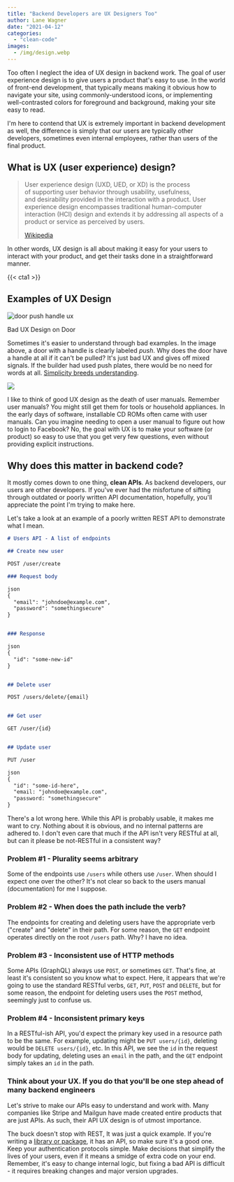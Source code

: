 ```yaml
---
title: "Backend Developers are UX Designers Too"
author: Lane Wagner
date: "2021-04-12"
categories: 
  - "clean-code"
images:
  - /img/design.webp
---
```


Too often I neglect the idea of UX design in backend work. The goal of user experience design is to give users a product that's easy to use. In the world of front-end development, that typically means making it obvious how to navigate your site, using commonly-understood icons, or implementing well-contrasted colors for foreground and background, making your site easy to read.

I'm here to contend that UX is extremely important in backend development as well, the difference is simply that our users are typically other developers, sometimes even internal employees, rather than users of the final product.

## What is UX (user experience) design?

> User experience design (UXD, UED, or XD) is the process of supporting user behavior through usability, usefulness, and desirability provided in the interaction with a product. User experience design encompasses traditional human-computer interaction (HCI) design and extends it by addressing all aspects of a product or service as perceived by users.
> 
> [Wikipedia](https://en.wikipedia.org/wiki/User_experience_design)

In other words, UX design is all about making it easy for your users to interact with your product, and get their tasks done in a straightforward manner.

{{< cta1 >}}

## Examples of UX Design

![door push handle ux](/img/door-push-handle.jpeg)

Bad UX Design on Door

Sometimes it's easier to understand through bad examples. In the image above, a door with a handle is clearly labeled _push_. Why does the door have a handle at all if it can't be pulled? It's just bad UX and gives off mixed signals. If the builder had used push plates, there would be no need for words at all. [Simplicity breeds understanding](/clean-code/optimize-for-simplicity-first/).

![](/img/push-panel-on-door.jpg)

I like to think of good UX design as the death of user manuals. Remember user manuals? You might still get them for tools or household appliances. In the early days of software, installable CD ROMs often came with user manuals. Can you imagine needing to open a user manual to figure out how to login to Facebook? No, the goal with UX is to make your software (or product) so easy to use that you get very few questions, even without providing explicit instructions.

## Why does this matter in backend code?

It mostly comes down to one thing, **clean APIs**. As backend developers, our users are other developers. If you've ever had the misfortune of sifting through outdated or poorly written API documentation, hopefully, you'll appreciate the point I'm trying to make here.

Let's take a look at an example of a poorly written REST API to demonstrate what I mean.

```md
# Users API - A list of endpoints

## Create new user

POST /user/create

### Request body

json
{
  "email": "johndoe@example.com",
  "password": "somethingsecure"
}


### Response

json
{
  "id": "some-new-id"
}


## Delete user

POST /users/delete/{email}


## Get user

GET /user/{id}


## Update user

PUT /user

json
{
  "id": "some-id-here",
  "email: "johndoe@example.com",
  "password: "somethingsecure"
}
```

There's a lot wrong here. While this API is probably usable, it makes me want to cry. Nothing about it is obvious, and no internal patterns are adhered to. I don't even care that much if the API isn't very RESTful at all, but can it please be not-RESTful in a consistent way?

### Problem #1 - Plurality seems arbitrary

Some of the endpoints use `/users` while others use `/user`. When should I expect one over the other? It's not clear so back to the users manual (documentation) for me I suppose.

### Problem #2 - When does the path include the verb?

The endpoints for creating and deleting users have the appropriate verb ("create" and "delete" in their path. For some reason, the `GET` endpoint operates directly on the root `/users` path. Why? I have no idea.

### Problem #3 - Inconsistent use of HTTP methods

Some APIs (GraphQL) always use `POST`, or sometimes `GET`. That's fine, at least it's consistent so you know what to expect. Here, it appears that we're going to use the standard RESTful verbs, `GET`, `PUT`, `POST` and `DELETE`, but for some reason, the endpoint for deleting users uses the `POST` method, seemingly just to confuse us.

### Problem #4 - Inconsistent primary keys

In a RESTful-ish API, you'd expect the primary key used in a resource path to be the same. For example, updating might be `PUT users/{id}`, deleting would be `DELETE users/{id}`, etc. In this API, we see the `id` in the request body for updating, deleting uses an `email` in the path, and the `GET` endpoint simply takes an `id` in the path.

### Think about your UX. If you do that you'll be one step ahead of many backend engineers

Let's strive to make our APIs easy to understand and work with. Many companies like Stripe and Mailgun have made created entire products that are just APIs. As such, their API UX design is of utmost importance.

The buck doesn't stop with REST, It was just a quick example. If you're writing a [library or package](/golang/how-to-separate-library-packages-in-go/), it has an API, so make sure it's a good one. Keep your authentication protocols simple. Make decisions that simplify the lives of your users, even if it means a smidge of extra code on your end. Remember, it's easy to change internal logic, but fixing a bad API is difficult - it requires breaking changes and major version upgrades.
